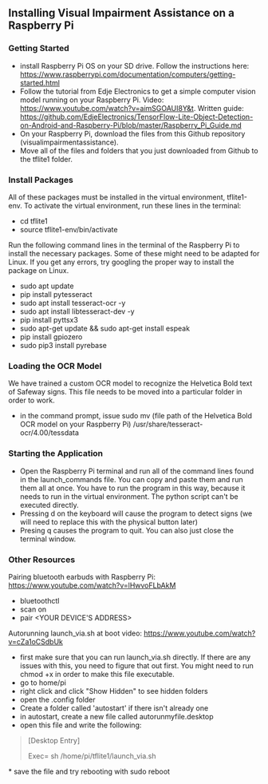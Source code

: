 ## Installing Visual Impairment Assistance on a Raspberry Pi

### Getting Started
* install Raspberry Pi OS on your SD drive. Follow the instructions here: https://www.raspberrypi.com/documentation/computers/getting-started.html
* Follow the tutorial from Edje Electronics to get a simple computer vision model running on your Raspberry Pi. Video: https://www.youtube.com/watch?v=aimSGOAUI8Y&t. Written guide: https://github.com/EdjeElectronics/TensorFlow-Lite-Object-Detection-on-Android-and-Raspberry-Pi/blob/master/Raspberry_Pi_Guide.md
* On your Raspberry Pi, download the files from this Github repository (visualimpairmentassistance).
* Move all of the files and folders that you just downloaded from Github to the tflite1 folder.

### Install Packages
All of these packages must be installed in the virtual environment, tflite1-env. To activate the virtual environment, run these lines in the terminal:
* cd tflite1
* source tflite1-env/bin/activate

Run the following command lines in the terminal of the Raspberry Pi to install the necessary packages. Some of these might need to be adapted for Linux. If you get any errors, try googling the proper way to install the package on Linux.
* sudo apt update
* pip install pytesseract
* sudo apt install tesseract-ocr -y
* sudo apt install libtesseract-dev -y
* pip install pyttsx3
* sudo apt-get update && sudo apt-get install espeak
* pip install gpiozero
* sudo pip3 install pyrebase

### Loading the OCR Model
We have trained a custom OCR model to recognize the Helvetica Bold text of Safeway signs. This file needs to be moved into a particular folder in order to work.
* in the command prompt, issue sudo mv (file path of the Helvetica Bold OCR model on your Raspberry Pi) /usr/share/tesseract-ocr/4.00/tessdata

### Starting the Application
* Open the Raspberry Pi terminal and run all of the command lines found in the launch_commands file. You can copy and paste them and run them all at once. You have to run the program in this way, because it needs to run in the virtual environment. The python script can't be executed directly. 
* Pressing d on the keyboard will cause the program to detect signs (we will need to replace this with the physical button later)
* Presing q causes the program to quit. You can also just close the terminal window.

### Other Resources
Pairing bluetooth earbuds with Raspberry Pi: https://www.youtube.com/watch?v=lHwvoFLbAkM
  * bluetoothctl
  * scan on
  * pair <YOUR DEVICE'S ADDRESS>
 
 Autorunning launch_via.sh at boot
 video: https://www.youtube.com/watch?v=cZa1oCSdbUk
* first make sure that you can run launch_via.sh directly. If there are any issues with this, you need to figure that out first. You might need to run chmod +x <PATH OF FILE ON THE RASPBERRY PI> in order to make this file executable.
* go to home/pi
* right click and click "Show Hidden" to see hidden folders
* open the .config folder
 * Create a folder called 'autostart' if there isn't already one
 * in autostart, create a new file called autorunmyfile.desktop
 * open this file and write the following:
<blockquote>
<p>[Desktop Entry]</p>
<p>Exec= sh /home/pi/tflite1/launch_via.sh</p>
</blockquote>
* save the file and try rebooting with sudo reboot
